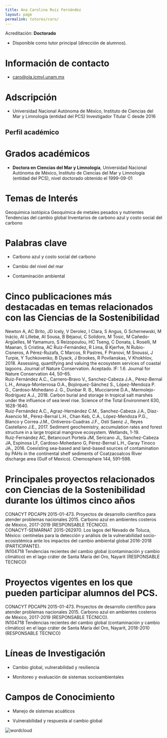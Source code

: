 ```yaml
---
title: Ana Carolina Ruiz Fernández
layout: page
permalink: tutores/caro/
---
```


Acreditación: **Doctorado**


 - Disponible como tutor principal (dirección de alumnos).






# Información de contacto

 - <caro@ola.icmyl.unam.mx>





# Adscripción


 - Universidad Nacional Autónoma de México, Instituto de Ciencias del Mar y Limnología (entidad del PCS)    Investigador Titular C desde 2016
 





## Perfil académico


# Grados académicos


 - **Doctora en Ciencias del Mar y Limnología**, Universidad Nacional Autónoma de México, Instituto de Ciencias del Mar y Limnología (entidad del PCS), nivel doctorado obtenido el 1999-09-01




# Temas de Interés

Geoquímica isotópica
Geoquímica de metales pesados y nutrientes
Tendencias del cambio global
Inventarios de carbono azul y costo social del carbono



# Palabras clave


 - Carbono azul y costo social del carbono

 - Cambio del nivel del mar

 - Contaminación ambiental




# Cinco publicaciones más destacadas en temas relacionados con las Ciencias de la Sostenibilidad

Newton A, AC Brito, JD Icely, V Derolez, I Clara, S Angus, G Schernewski, M Inácio, AI Lillebø, AI Sousa, B Béjaoui, C Solidoro, M Tosic, M Cañedo-Argüelles, M Yamamuro, S Reizopoulou, HC Tseng, C Donata, L Roselli, M Maanan, S Cristina, AC Ruiz-Fernández, R Lima, B Kjerfve, N Rubio-Cisneros, A Pérez-Ruzafa, C Marcos, R Pastres, F Pranovi, M Snoussi, J Turpie, Y Tuchkovenko, B Dyack, J Brookes, R Povilanskas, V Khokhlov, 2018. Assessing, quantifying and valuing the ecosystem services of coastal lagoons. Journal of Nature Conservation. Aceptado. IF: 1.6. Journal for Nature Conservation 44, 50–65.<br />Ruiz-Fernández A.C., Carnero-Bravo V., Sanchez-Cabeza J.A., Pérez-Bernal L.H., Amaya-Monterrosa O.A., Bojórquez-Sánchez S., López-Mendoza P. G., Cardoso-Mohedano J. G., Dunbar R. B., Mucciarone D.A., Marmolejo-Rodríguez A.J., 2018. Carbon burial and storage in tropical salt marshes under the influence of sea level rise. Science of the Total Environment 630, 1628-1640. <br />Ruiz-Fernández A.C., Agraz-Hernández C.M., Sanchez-Cabeza J.A., Díaz-Asencio M., Pérez-Bernal L.H., Chan Keb, C.A., López-Mendoza P.G., Blanco y Correa J.M., Ontiveros-Cuadras J.F., Osti Saenz J., Reyes Castellano J.E., 2017. Sediment geochemistry, accumulation rates and forest structure in a large tropical mangrove ecosystem. Wetlands, 1-19.<br />Ruiz-Fernández AC, Betancourt Portela JM, Sericano JL, Sanchez-Cabeza JA, Espinosa LF, Cardoso-Mohedano G, Pérez-Bernal L.H., Garay Tinoco JA., 2016. Coexisting sea-based and land-based sources of contamination by PAHs in the continental shelf sediments of Coatzacoalcos River discharge area (Gulf of Mexico). Chemosphere 144, 591–598.




# Principales proyectos relacionados con Ciencias de la Sostenibilidad durante los últimos cinco años

CONACYT PDCAPN 2015-01-473. Proyectos de desarrollo científico para atender problemas nacionales 2015. Carbono azul en ambientes costeros de México, 2017-2019 (RESPONSABLE TÉCNICO).<br />CONACYT-SEMARNAT 2015-262970. Los lagos del Nevado de Toluca, México: centinelas para la detección y análisis de la vulnerabilidad socio-ecosistémica ante los impactos del cambio ambiental global 2016-2018 (PARTICIPANTE).<br />IN104718 Tendencias recientes del cambio global (contaminación y cambio climático) en el lago cráter de Santa María del Oro, Nayarit (RESPONSABLE TECNICO) 




# Proyectos vigentes en los que pueden participar alumnos del PCS.

CONACYT PDCAPN 2015-01-473. Proyectos de desarrollo científico para atender problemas nacionales 2015. Carbono azul en ambientes costeros de México, 2017-2019 (RESPONSABLE TÉCNICO).<br />IN104718 Tendencias recientes del cambio global (contaminación y cambio climático) en el lago cráter de Santa María del Oro, Nayarit, 2018-2010 (RESPONSABLE TECNICO)




# Líneas de Investigación


 - Cambio global, vulnerabilidad y resiliencia

 - Monitoreo y evaluación de sistemas socioambientales





# Campos de Conocimiento

 - Manejo de sistemas acuáticos

 - Vulnerabilidad y respuesta al cambio global



![wordcloud](https://sostenibilidad.posgrado.unam.mx/media/perfil-academico/24/wordcloud.png)
